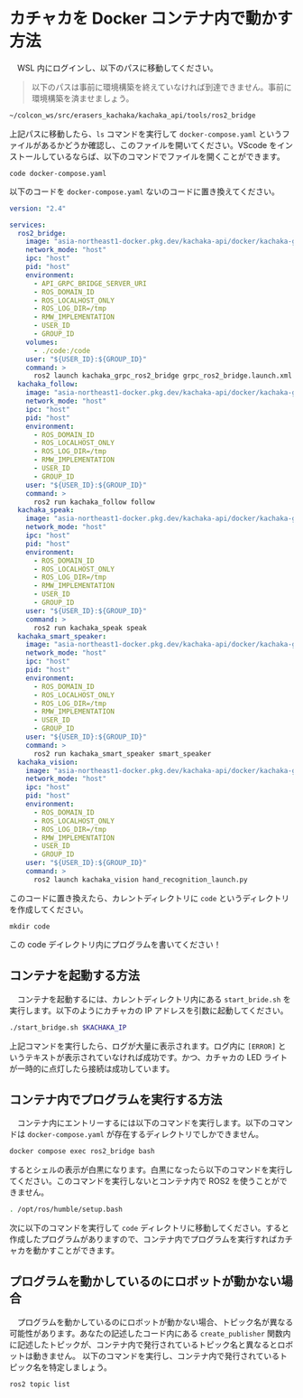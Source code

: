 # カチャカを Docker コンテナ内で動かす方法
　WSL 内にログインし、以下のパスに移動してください。

> 以下のパスは事前に環境構築を終えていなければ到達できません。事前に環境構築を済ませましょう。

```bash
~/colcon_ws/src/erasers_kachaka/kachaka_api/tools/ros2_bridge
```
上記パスに移動したら、`ls` コマンドを実行して `docker-compose.yaml` というファイルがあるかどうか確認し、このファイルを開いてください。VScode をインストールしているならば、以下のコマンドでファイルを開くことができます。
```
code docker-compose.yaml
```
以下のコードを `docker-compose.yaml` ないのコードに置き換えてください。
```yaml
version: "2.4"

services:
  ros2_bridge:
    image: "asia-northeast1-docker.pkg.dev/kachaka-api/docker/kachaka-grpc-ros2-bridge:${TAG}"
    network_mode: "host"
    ipc: "host"
    pid: "host"
    environment:
      - API_GRPC_BRIDGE_SERVER_URI
      - ROS_DOMAIN_ID
      - ROS_LOCALHOST_ONLY
      - ROS_LOG_DIR=/tmp
      - RMW_IMPLEMENTATION
      - USER_ID
      - GROUP_ID
    volumes:
      - ./code:/code
    user: "${USER_ID}:${GROUP_ID}"
    command: >
      ros2 launch kachaka_grpc_ros2_bridge grpc_ros2_bridge.launch.xml server_uri:=${API_GRPC_BRIDGE_SERVER_URI}
  kachaka_follow:
    image: "asia-northeast1-docker.pkg.dev/kachaka-api/docker/kachaka-grpc-ros2-bridge:${TAG}"
    network_mode: "host"
    ipc: "host"
    pid: "host"
    environment:
      - ROS_DOMAIN_ID
      - ROS_LOCALHOST_ONLY
      - ROS_LOG_DIR=/tmp
      - RMW_IMPLEMENTATION
      - USER_ID
      - GROUP_ID
    user: "${USER_ID}:${GROUP_ID}"
    command: >
      ros2 run kachaka_follow follow
  kachaka_speak:
    image: "asia-northeast1-docker.pkg.dev/kachaka-api/docker/kachaka-grpc-ros2-bridge:${TAG}"
    network_mode: "host"
    ipc: "host"
    pid: "host"
    environment:
      - ROS_DOMAIN_ID
      - ROS_LOCALHOST_ONLY
      - ROS_LOG_DIR=/tmp
      - RMW_IMPLEMENTATION
      - USER_ID
      - GROUP_ID
    user: "${USER_ID}:${GROUP_ID}"
    command: >
      ros2 run kachaka_speak speak
  kachaka_smart_speaker:
    image: "asia-northeast1-docker.pkg.dev/kachaka-api/docker/kachaka-grpc-ros2-bridge:${TAG}"
    network_mode: "host"
    ipc: "host"
    pid: "host"
    environment:
      - ROS_DOMAIN_ID
      - ROS_LOCALHOST_ONLY
      - ROS_LOG_DIR=/tmp
      - RMW_IMPLEMENTATION
      - USER_ID
      - GROUP_ID
    user: "${USER_ID}:${GROUP_ID}"
    command: >
      ros2 run kachaka_smart_speaker smart_speaker
  kachaka_vision:
    image: "asia-northeast1-docker.pkg.dev/kachaka-api/docker/kachaka-grpc-ros2-bridge:${TAG}"
    network_mode: "host"
    ipc: "host"
    pid: "host"
    environment:
      - ROS_DOMAIN_ID
      - ROS_LOCALHOST_ONLY
      - ROS_LOG_DIR=/tmp
      - RMW_IMPLEMENTATION
      - USER_ID
      - GROUP_ID
    user: "${USER_ID}:${GROUP_ID}"
    command: >
      ros2 launch kachaka_vision hand_recognition_launch.py
```
このコードに置き換えたら、カレントディレクトリに `code` というディレクトリを作成してください。
```
mkdir code
```
この code デイレクトリ内にプログラムを書いてください！

## コンテナを起動する方法
　コンテナを起動するには、カレントディレクトリ内にある `start_bride.sh` を実行します。以下のようにカチャカの IP アドレスを引数に起動してください。
```bash
./start_bridge.sh $KACHAKA_IP
```
上記コマンドを実行したら、ログが大量に表示されます。ログ内に `[ERROR]` というテキストが表示されていなければ成功です。かつ、カチャカの LED ライトが一時的に点灯したら接続は成功しています。

## コンテナ内でプログラムを実行する方法
　コンテナ内にエントリーするには以下のコマンドを実行します。以下のコマンドは `docker-compose.yaml` が存在するディレクトリでしかできません。
```bash
docker compose exec ros2_bridge bash
```
するとシェルの表示が白黒になります。白黒になったら以下のコマンドを実行してください。このコマンドを実行しないとコンテナ内で ROS2 を使うことができません。
```bash
. /opt/ros/humble/setup.bash
```
次に以下のコマンドを実行して `code` ディレクトリに移動してください。すると作成したプログラムがありますので、コンテナ内でプログラムを実行すればカチャカを動かすことができます。

## プログラムを動かしているのにロボットが動かない場合
　プログラムを動かしているのにロボットが動かない場合、トピック名が異なる可能性があります。あなたの記述したコード内にある `create_publisher` 関数内に記述したトピックが、コンテナ内で発行されているトピック名と異なるとロボットは動きません。
以下のコマンドを実行し、コンテナ内で発行されているトピック名を特定しましょう。
```
ros2 topic list
```
